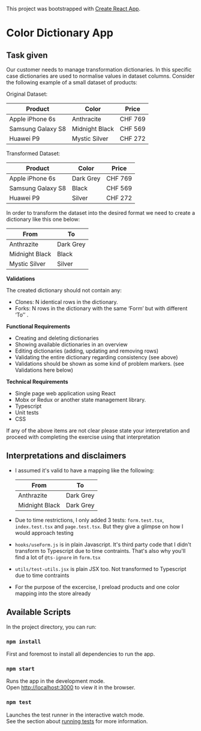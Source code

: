 This project was bootstrapped with [Create React App](https://github.com/facebook/create-react-app).

# Color Dictionary App

## Task given

Our customer needs to manage transformation dictionaries.
In this specific case dictionaries are used to normalise values in dataset columns.
Consider the following example of a small dataset of products:

Original Dataset:

| Product           | Color          | Price   |
| ----------------- | -------------- | ------- |
| Apple iPhone 6s   | Anthracite     | CHF 769 |
| Samsung Galaxy S8 | Midnight Black | CHF 569 |
| Huawei P9         | Mystic Silver  | CHF 272 |

Transformed Dataset:

| Product           | Color     | Price   |
| ----------------- | --------- | ------- |
| Apple iPhone 6s   | Dark Grey | CHF 769 |
| Samsung Galaxy S8 | Black     | CHF 569 |
| Huawei P9         | Silver    | CHF 272 |

In order to transform the dataset into the desired format we need to create a dictionary like
this one below:

| From           | To        |
| -------------- | --------- |
| Anthrazite     | Dark Grey |
| Midnight Black | Black     |
| Mystic Silver  | Silver    |

**Validations**

The created dictionary should not contain any:

- Clones: N identical rows in the dictionary.
- Forks: N rows in the dictionary with the same ‘Form’ but with different ‘To’’ .

**Functional Requirements**

- Creating and deleting dictionaries
- Showing available dictionaries in an overview
- Editing dictionaries (adding, updating and removing rows)
- Validating the entire dictionary regarding consistency (see above)
- Validations should be shown as some kind of problem markers. (see Validations here
  below)

**Technical Requirements**

- Single page web application using React
- Mobx or Redux or another state management library.
- Typescript
- Unit tests
- CSS

If any of the above items are not clear please state your interpretation and proceed with
completing the exercise using that interpretation

## Interpretations and disclaimers

- I assumed it's valid to have a mapping like the following:

  | From           | To        |
  | -------------- | --------- |
  | Anthrazite     | Dark Grey |
  | Midnight Black | Dark Grey |

- Due to time restrictions, I only added 3 tests: `form.test.tsx`, `index.test.tsx` and `page.test.tsx`. But they give a glimpse on how I would approach testing
- `hooks/useForm.js` is in plain Javascript. It's third party code that I didn't transform to Typescript due to time contraints. That's also why you'll find a lot of `@ts-ignore` in `form.tsx`
- `utils/test-utils.jsx` is plain JSX too. Not transformed to Typescript due to time contraints
- For the purpose of the excercise, I preload products and one color mapping into the store already

## Available Scripts

In the project directory, you can run:

### `npm install`

First and foremost to install all dependencies to run the app.

### `npm start`

Runs the app in the development mode.<br>
Open [http://localhost:3000](http://localhost:3000) to view it in the browser.

### `npm test`

Launches the test runner in the interactive watch mode.<br>
See the section about [running tests](https://facebook.github.io/create-react-app/docs/running-tests) for more information.
